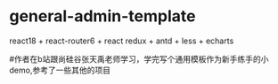 # general-admin-template
react18 + react-router6 + react redux + antd + less + echarts 

#作者在b站跟尚硅谷张天禹老师学习，学完写个通用模板作为新手练手的小demo,参考了一些其他的项目

